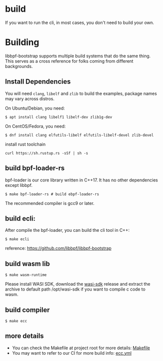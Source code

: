 # build

If you want to run the cli, in most cases, you don't need to build your own.

# Building

libbpf-bootstrap supports multiple build systems that do the same thing.
This serves as a cross reference for folks coming from different backgrounds.

## Install Dependencies

You will need `clang`, `libelf` and `zlib` to build the examples, package names may vary across distros.

On Ubuntu/Debian, you need:
```shell
$ apt install clang libelf1 libelf-dev zlib1g-dev
```

On CentOS/Fedora, you need:
```shell
$ dnf install clang elfutils-libelf elfutils-libelf-devel zlib-devel
```

install rust toolchain

```shell
curl https://sh.rustup.rs -sSf | sh -s
```

## build bpf-loader-rs

bpf-loader is our core library written in C++17. It has no other dependencies except libbpf.

```shell
$ make bpf-loader-rs # build ebpf-loader-rs
```

The recommended compiler is gcc9 or later.

## build ecli:

After compile the bpf-loader, you can build the cli tool in C++:

```shell
$ make ecli
```

reference: https://github.com/libbpf/libbpf-bootstrap

## build wasm lib

```shell
$ make wasm-runtime
```

Please install WASI SDK, download the [wasi-sdk](https://github.com/CraneStation/wasi-sdk/releases) release and extract the archive to default path /opt/wasi-sdk if you want to compile c code to wasm.

## build compiler

```shell
$ make ecc
```

## more details


- You can check the Makefile at project root for more details: [Makefile](https://github.com/eunomia-bpf/eunomia-bpf/blob/master/compiler/Makefile)
- You may want to refer to our CI for more build info: [ecc.yml](https://github.com/eunomia-bpf/eunomia-bpf/blob/master/.github/workflows/ecc-binary.yml)

